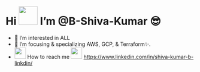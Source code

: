 <h1>Hi <img src="https://user-images.githubusercontent.com/92181068/189723347-59669eba-6709-4ac3-8af6-9e7477ae0876.gif" width="50" height="50"/> I’m @B-Shiva-Kumar 😎</h1> 

- 👀 I’m interested in ALL
- 🌱 I’m focusing & specializing AWS, GCP, & Terraform✨.
- <img src="https://user-images.githubusercontent.com/92181068/189805640-76f5b10e-1a82-416d-b6e3-d46fb1b43efc.gif" width="30" height="30"/> How to reach me <img src="https://user-images.githubusercontent.com/92181068/189807967-4438b154-ec22-4887-8df8-289ece96a4ef.gif" width="30" height="30"/> https://www.linkedin.com/in/shiva-kumar-b-linkdin/

<!---
B-Shiva-Kumar/B-Shiva-Kumar is a ✨ special ✨ repository because its `README.md` (this file) appears on your GitHub profile.
You can click the Preview link to take a look at your changes.
--->
